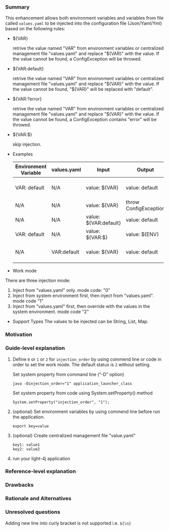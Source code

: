 ### Summary
  This enhancement allows both environment variables and variables from file called `values.yaml` 
  to be injected into the configuration file (Json/Yaml/Yml) based on the following rules:
  
  * ${VAR} 
  
    retrive the value named "VAR" from environment variables or centralized management 
    file "values.yaml" and replace "${VAR}" with the value. If the value cannot be found, a 
    ConfigException will be throwed.
  
  * ${VAR:default} 
  
    retrive the value named "VAR" from environment variables or centralized management 
    file "values.yaml" and replace "${VAR}" with the value. If the value cannot be found, 
    "${VAR}" will be replaced with "default".
  
  * ${VAR:?error}
  
    retrive the value named "VAR" from environment variables or centralized management 
    file "values.yaml" and replace "${VAR}" with the value. If the value cannot be found, 
    a ConfigException contains "error" will be throwed.
  
  * ${VAR:$}
  
    skip injection.
    
  * Examples
  
    | Environment Variable | values.yaml | Input | Output | Action |
    | --- | --- | --- | --- | --- |
    | VAR: default | N/A | value: ${VAR} | value: default | inject environment variable |
    | N/A | N/A | value: ${VAR} | throw ConfigException | exception |
    | N/A | N/A | value: ${VAR:default} | value: default | inject default |
    | VAR: default | N/A | value: ${VAR:$} | value: ${ENV} | skip injection | 
    | N/A | VAR:default | value: ${VAR} | value: default | inject value from values.yaml | 
  
  * Work mode
  
   There are three injection mode:
   1. Inject from "values.yaml" only. mode code: "0"
   2. Inject from system environment first, then inject from "values.yaml". mode code "1"
   3. Inject from "values.yaml" first, then override with the values in the system environment.
      mode code "2"
      
  * Support Types
   The values to be injected can be String, List, Map.

### Motivation


### Guide-level explanation

1. Define `0` or `1` or `2` for `injection_order` by using commend line or code in order to set the 
   work mode. The default status is `2` without setting.
  
   Set system property from command line (“-D” option)
   ```
   java -Dinjection_order="1" application_launcher_class
   ```
   Set system property from code using System.setProperty() method
   ```
   System.setProperty("injection_order", "1");
   ```

2. (optional) Set environment variables by using commend line before run the application.
   ```
   export key=value
   ```
3. (optional) Create centralized management file "value.yaml"
   ```
   key1: value1
   key2: value2
   ```
4. run your light-4j application

### Reference-level explanation


### Drawbacks


### Rationale and Alternatives


### Unresolved questions
  Adding new line into curly bracket is not supported
  i.e. `${\n}`
